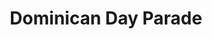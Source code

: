 ---
pid: PT141
title: Dominican Day Parade
location_transcription: BF Parkway
zipcode: '19122'
outside_phl: 
neighborhood: Yorktown,Old Kensington,Jinogi
age: '40'
age_range: 40-49
instagram: 
image_file_name: PT_141.jpg
proposal_transcription: Would be nice if you can put a flag of Dom. Republic in it's
  Independence Day Thats is in 27th of February (1844). Here my advise from now. great
  job. I wish you the best! _... See you soon...
topic: 
topic_summary: 
type: 
keywords_other: 
credit: Juan Sanchez
image_labels: 
twitter: 
facebook: 
permalink: "/monuments/pt141/"
layout: item-page
---